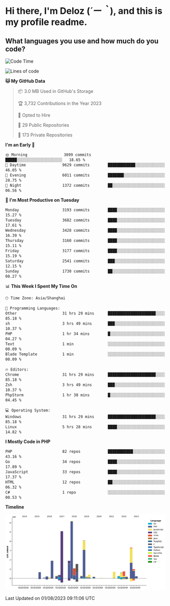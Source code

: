 # **Hi there, I'm Deloz (*´ー｀*), and this is my profile readme.**

## **What languages you use and how much do you code?**

<!--START_SECTION:waka-->
![Code Time](http://img.shields.io/badge/Code%20Time-2%2C031%20hrs%202%20mins-blue)

![Lines of code](https://img.shields.io/badge/From%20Hello%20World%20I%27ve%20Written-31.5%20million%20lines%20of%20code-blue)

**🐱 My GitHub Data** 

> 📦 3.0 MB Used in GitHub's Storage 
 > 
> 🏆 3,732 Contributions in the Year 2023
 > 
> 💼 Opted to Hire
 > 
> 📜 29 Public Repositories 
 > 
> 🔑 173 Private Repositories 
 > 
**I'm an Early 🐤** 

```text
🌞 Morning                3899 commits        █████░░░░░░░░░░░░░░░░░░░░   18.65 % 
🌆 Daytime                9629 commits        ████████████░░░░░░░░░░░░░   46.05 % 
🌃 Evening                6011 commits        ███████░░░░░░░░░░░░░░░░░░   28.75 % 
🌙 Night                  1372 commits        ██░░░░░░░░░░░░░░░░░░░░░░░   06.56 % 
```
📅 **I'm Most Productive on Tuesday** 

```text
Monday                   3193 commits        ████░░░░░░░░░░░░░░░░░░░░░   15.27 % 
Tuesday                  3682 commits        ████░░░░░░░░░░░░░░░░░░░░░   17.61 % 
Wednesday                3428 commits        ████░░░░░░░░░░░░░░░░░░░░░   16.39 % 
Thursday                 3160 commits        ████░░░░░░░░░░░░░░░░░░░░░   15.11 % 
Friday                   3177 commits        ████░░░░░░░░░░░░░░░░░░░░░   15.19 % 
Saturday                 2541 commits        ███░░░░░░░░░░░░░░░░░░░░░░   12.15 % 
Sunday                   1730 commits        ██░░░░░░░░░░░░░░░░░░░░░░░   08.27 % 
```


📊 **This Week I Spent My Time On** 

```text
🕑︎ Time Zone: Asia/Shanghai

💬 Programming Languages: 
Other                    31 hrs 29 mins      █████████████████████░░░░   85.18 % 
sh                       3 hrs 49 mins       ███░░░░░░░░░░░░░░░░░░░░░░   10.37 % 
PHP                      1 hr 34 mins        █░░░░░░░░░░░░░░░░░░░░░░░░   04.27 % 
Text                     1 min               ░░░░░░░░░░░░░░░░░░░░░░░░░   00.09 % 
Blade Template           1 min               ░░░░░░░░░░░░░░░░░░░░░░░░░   00.09 % 

🔥 Editors: 
Chrome                   31 hrs 29 mins      █████████████████████░░░░   85.18 % 
Zsh                      3 hrs 49 mins       ███░░░░░░░░░░░░░░░░░░░░░░   10.37 % 
PhpStorm                 1 hr 38 mins        █░░░░░░░░░░░░░░░░░░░░░░░░   04.45 % 

💻 Operating System: 
Windows                  31 hrs 29 mins      █████████████████████░░░░   85.18 % 
Linux                    5 hrs 28 mins       ████░░░░░░░░░░░░░░░░░░░░░   14.82 % 
```

**I Mostly Code in PHP** 

```text
PHP                      82 repos            ███████████░░░░░░░░░░░░░░   43.16 % 
Go                       34 repos            ████░░░░░░░░░░░░░░░░░░░░░   17.89 % 
JavaScript               33 repos            ████░░░░░░░░░░░░░░░░░░░░░   17.37 % 
HTML                     12 repos            ██░░░░░░░░░░░░░░░░░░░░░░░   06.32 % 
C#                       1 repo              ░░░░░░░░░░░░░░░░░░░░░░░░░   00.53 % 
```



**Timeline**

![Lines of Code chart](https://raw.githubusercontent.com/deloz/deloz/main/assets/bar_graph.png)


 Last Updated on 01/08/2023 09:11:06 UTC
<!--END_SECTION:waka-->

